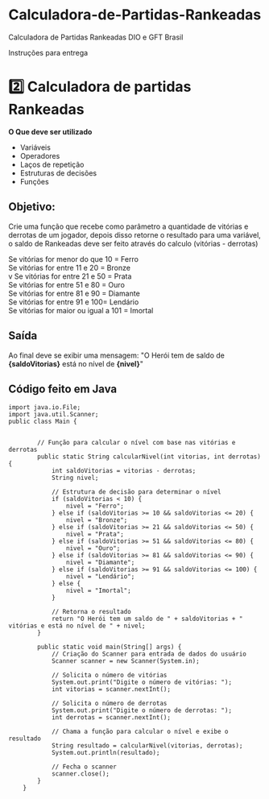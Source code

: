 # Calculadora-de-Partidas-Rankeadas
Calculadora de Partidas Rankeadas DIO e GFT Brasil

Instruções para entrega
 # 2️⃣ Calculadora de partidas Rankeadas
**O Que deve ser utilizado**

- Variáveis
- Operadores
- Laços de repetição
- Estruturas de decisões
- Funções

## Objetivo:

Crie uma função que recebe como parâmetro a quantidade de vitórias e derrotas de um jogador,
depois disso retorne o resultado para uma variável, o saldo de Rankeadas deve ser feito através do calculo (vitórias - derrotas)

Se vitórias for menor do que 10 = Ferro <br>
Se vitórias for entre 11 e 20 = Bronze <br>v
Se vitórias for entre 21 e 50 = Prata <br>
Se vitórias for entre 51 e 80 = Ouro <br>
Se vitórias for entre 81 e 90 = Diamante <br>
Se vitórias for entre 91 e 100= Lendário <br>
Se vitórias for maior ou igual a 101 = Imortal <br>

## Saída

Ao final deve se exibir uma mensagem:
"O Herói tem de saldo de **{saldoVitorias}** está no nível de **{nivel}**"

## Código feito em Java

```
import java.io.File;
import java.util.Scanner;
public class Main {


        // Função para calcular o nível com base nas vitórias e derrotas
        public static String calcularNivel(int vitorias, int derrotas) {
            int saldoVitorias = vitorias - derrotas;
            String nivel;

            // Estrutura de decisão para determinar o nível
            if (saldoVitorias < 10) {
                nivel = "Ferro";
            } else if (saldoVitorias >= 10 && saldoVitorias <= 20) {
                nivel = "Bronze";
            } else if (saldoVitorias >= 21 && saldoVitorias <= 50) {
                nivel = "Prata";
            } else if (saldoVitorias >= 51 && saldoVitorias <= 80) {
                nivel = "Ouro";
            } else if (saldoVitorias >= 81 && saldoVitorias <= 90) {
                nivel = "Diamante";
            } else if (saldoVitorias >= 91 && saldoVitorias <= 100) {
                nivel = "Lendário";
            } else {
                nivel = "Imortal";
            }

            // Retorna o resultado
            return "O Herói tem um saldo de " + saldoVitorias + " vitórias e está no nível de " + nivel;
        }

        public static void main(String[] args) {
            // Criação do Scanner para entrada de dados do usuário
            Scanner scanner = new Scanner(System.in);

            // Solicita o número de vitórias
            System.out.print("Digite o número de vitórias: ");
            int vitorias = scanner.nextInt();

            // Solicita o número de derrotas
            System.out.print("Digite o número de derrotas: ");
            int derrotas = scanner.nextInt();

            // Chama a função para calcular o nível e exibe o resultado
            String resultado = calcularNivel(vitorias, derrotas);
            System.out.println(resultado);

            // Fecha o scanner
            scanner.close();
        }
    }

